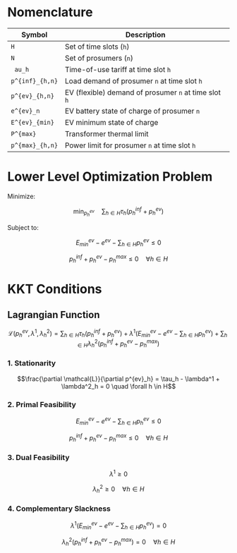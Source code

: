 <script type="text/javascript"
  async src="https://cdn.jsdelivr.net/npm/mathjax@3/es5/tex-mml-chtml.js">
</script>

# Nomenclature

| Symbol           | Description                                                  |
|------------------|--------------------------------------------------------------|
| `H`              | Set of time slots (`h`)                                      |
| `N`              | Set of prosumers (`n`)                                       |
| `	au_h`         | Time-of-use tariff at time slot `h`                          |
| `p^{inf}_{h,n}`  | Load demand of prosumer `n` at time slot `h`                 |
| `p^{ev}_{h,n}`   | EV (flexible) demand of prosumer `n` at time slot `h`        |
| `e^{ev}_n`       | EV battery state of charge of prosumer `n`                   |
| `E^{ev}_{min}`   | EV minimum state of charge                                   |
| `P^{max}`        | Transformer thermal limit                                    |
| `p^{max}_{h,n}`  | Power limit for prosumer `n` at time slot `h`                |

# Lower Level Optimization Problem

Minimize:

```math
\min_{p^{ev}_h} \quad \sum_{h\in H} \tau_h(p^{inf}_{h} + p^{ev}_{h})
```

Subject to:

```math
E^{ev}_{min} - e^{ev} - \sum_{h \in H} p^{ev}_h \leq 0
```

```math
p^{inf}_h + p^{ev}_h - p^{max}_h \leq 0 \quad \forall h \in H
```

# KKT Conditions

## Lagrangian Function

```math
\mathcal{L}(p^{ev}_h, \lambda^1, \lambda^2_h) =
\sum_{h \in H} \tau_h(p^{inf}_h + p^{ev}_h)
+ \lambda^1 \left( E^{ev}_{min} - e^{ev} - \sum_{h \in H} p^{ev}_h \right)
+ \sum_{h \in H} \lambda^2_h \left( p^{inf}_h + p^{ev}_h - p^{max}_h \right)
```

### 1. Stationarity

```math
\frac{\partial \mathcal{L}}{\partial p^{ev}_h} = \tau_h - \lambda^1 + \lambda^2_h = 0 \quad \forall h \in H
```

### 2. Primal Feasibility

```math
E^{ev}_{min} - e^{ev} - \sum_{h \in H} p^{ev}_h \leq 0
```

```math
p^{inf}_h + p^{ev}_h - p^{max}_h \leq 0 \quad \forall h \in H
```

### 3. Dual Feasibility

```math
\lambda^1 \geq 0
```

```math
\lambda^2_h \geq 0 \quad \forall h \in H
```

### 4. Complementary Slackness

```math
\lambda^1 \left( E^{ev}_{min} - e^{ev} - \sum_{h \in H} p^{ev}_h \right) = 0
```

```math
\lambda^2_h \left( p^{inf}_h + p^{ev}_h - p^{max}_h \right) = 0 \quad \forall h \in H
```
